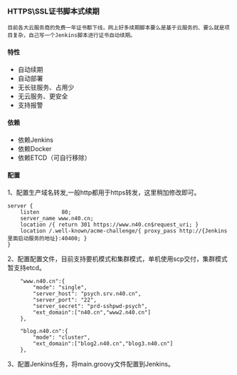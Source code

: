 ### HTTPS\SSL证书脚本式续期
`目前各大云服务商的免费一年证书都下线，网上好多续期脚本要么是基于云服务的、要么就是项目复杂，自己写一个Jenkins脚本进行证书自动续期。`

#### 特性
- 自动续期
- 自动部署
- 无长驻服务、占用少
- 无云服务、更安全
- 支持报警

#### 依赖
- 依赖Jenkins
- 依赖Docker
- 依赖ETCD（可自行移除）


#### 配置

1、配置生产域名转发,一般http都用于https转发，这里稍加修改即可。
```shell
server {
    listen       80;
    server_name www.n40.cn;
    location /{ return 301 https://www.n40.cn$request_uri; }
    location /.well-known/acme-challenge/{ proxy_pass http://{Jenkins里面启动服务的地址}:40400; }
}
```

2、配置配置文件，目前支持要机模式和集群模式，单机使用scp交付，集群模式暂支持etcd。
```shell
    "www.n40.cn":{
        "mode": "single",
        "server_host": "psych.srv.n40.cn",
        "server_port": "22",
        "server_secret": "prd-sshpwd-psych",
        "ext_domain":["n40.cn","www2.n40.cn"]
    },
    
    "blog.n40.cn":{
        "mode": "cluster",
        "ext_domain":["blog2.n40.cn","blog3.n40.cn"]
    },
```

3、配置Jenkins任务，将main.groovy文件配置到Jenkins。